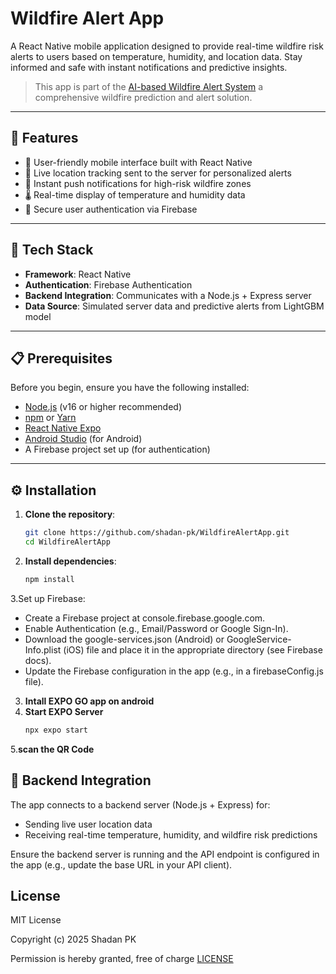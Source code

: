 # Wildfire Alert App

A React Native mobile application designed to provide real-time wildfire risk alerts to users based on temperature, humidity, and location data. Stay informed and safe with instant notifications and predictive insights.
>This app is part of the [AI-based Wildfire Alert System](https://github.com/shadan-pk/AI-based-Wildfire-Alert-System.git) a comprehensive wildfire prediction and alert solution.
---

## 🚀 Features

- 📱 User-friendly mobile interface built with React Native  
- 📍 Live location tracking sent to the server for personalized alerts  
- 🔔 Instant push notifications for high-risk wildfire zones  
- 🌡️ Real-time display of temperature and humidity data  
- 🔐 Secure user authentication via Firebase  

---

## 🧠 Tech Stack

- **Framework**: React Native  
- **Authentication**: Firebase Authentication  
- **Backend Integration**: Communicates with a Node.js + Express server  
- **Data Source**: Simulated server data and predictive alerts from LightGBM model  

---

## 📋 Prerequisites

Before you begin, ensure you have the following installed:
- [Node.js](https://nodejs.org/) (v16 or higher recommended)  
- [npm](https://www.npmjs.com/) or [Yarn](https://yarnpkg.com/)  
- [React Native Expo](https://docs.expo.dev/)
- [Android Studio](https://developer.android.com/studio) (for Android)
- A Firebase project set up (for authentication)  

---

## ⚙️ Installation

1. **Clone the repository**:
   ```bash
   git clone https://github.com/shadan-pk/WildfireAlertApp.git
   cd WildfireAlertApp
   ```
2. **Install dependencies**:
   ```bash
   npm install
   ```
3.Set up Firebase:
- Create a Firebase project at console.firebase.google.com.
- Enable Authentication (e.g., Email/Password or Google Sign-In).
- Download the google-services.json (Android) or GoogleService-Info.plist (iOS) file and place it in the appropriate directory (see Firebase docs).
- Update the Firebase configuration in the app (e.g., in a firebaseConfig.js file).

3. **Intall EXPO GO app on android**
4. **Start EXPO Server**
   ```bash
   npx expo start
   ```
5.**scan the QR Code**

## 📡 Backend Integration

The app connects to a backend server (Node.js + Express) for:

- Sending live user location data  
- Receiving real-time temperature, humidity, and wildfire risk predictions  

Ensure the backend server is running and the API endpoint is configured in the app (e.g., update the base URL in your API client).

## License

MIT License

Copyright (c) 2025 Shadan PK

Permission is hereby granted, free of charge [LICENSE](LICENSE)
